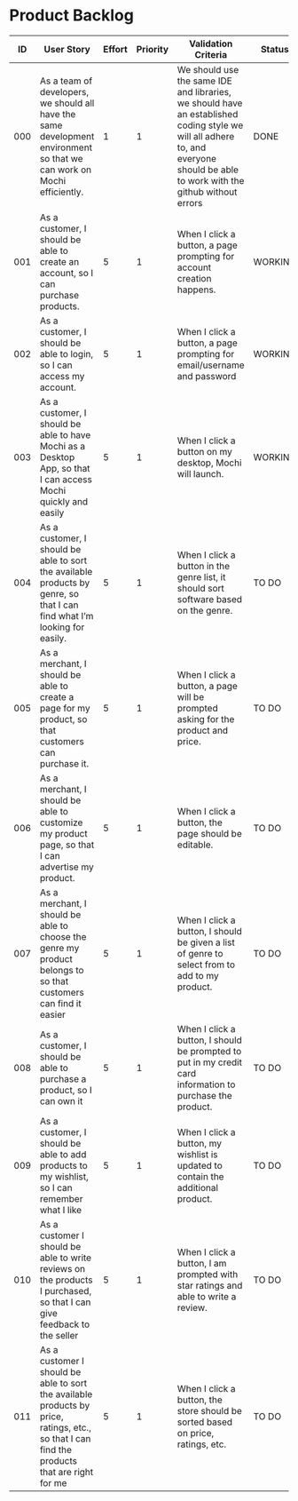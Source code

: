 # Product Backlog

| ID | User Story | Effort | Priority | Validation Criteria | Status |
|----|------------|--------|----------|---------------------|--------|
| 000 | As a team of developers, we should all have the same development environment so that we can work on Mochi efficiently. | 1 | 1 | We should use the same IDE and libraries, we should have an established coding style  we will all adhere to, and everyone should be able to work with the github without errors | DONE |
| 001 | As a customer, I should be able to create an account, so I can purchase products. | 5 | 1 | When I click a button, a page prompting for account creation happens. | WORKING |
| 002 | As a customer, I should be able to login, so I can access my account. | 5 | 1 | When I click a button, a page prompting for email/username and password | WORKING |
| 003 | As a customer, I should be able to have Mochi as a Desktop App, so that I can access Mochi quickly and easily | 5 | 1 | When I click a button on my desktop, Mochi will launch. | WORKING |
| 004 | As a customer, I should be able to sort the available products by genre, so that I can find what I’m looking for easily. | 5 | 1 | When I click a button in the genre list, it should sort software based on the genre. | TO DO |
| 005 | As a merchant, I should be able to create a page for my product, so that customers can purchase it. | 5 | 1 | When I click a button, a page will be prompted asking for the product and price. | TO DO |
| 006 | As a merchant, I should be able to customize my product page, so that I can advertise my product. | 5 | 1 | When I click a button, the page should be editable. | TO DO |
| 007 | As a merchant, I should be able to choose the genre my product belongs to so that customers can find it easier | 5 | 1 | When I click a button, I should be given a list of genre to select from to add to my product. | TO DO |
| 008 | As a customer, I should be able to purchase a product, so I can own it | 5 | 1 | When I click a button, I should be prompted to put in my credit card information to purchase the product. | TO DO |
| 009 | As a customer, I should be able to add products to my wishlist, so I can remember what I like | 5 | 1 | When I click a button, my wishlist is updated to contain the additional product. | TO DO |
| 010 | As a customer I should be able to write reviews on the products I purchased, so that I can give feedback to the seller | 5 | 1 | When I click a button, I am prompted with star ratings and able to write a review. | TO DO |
| 011 | As a customer I should be able to sort the available products by price, ratings, etc., so that I can find the products that are right for me | 5 | 1 | When I click a button, the store should be sorted based on price, ratings, etc. | TO DO |
